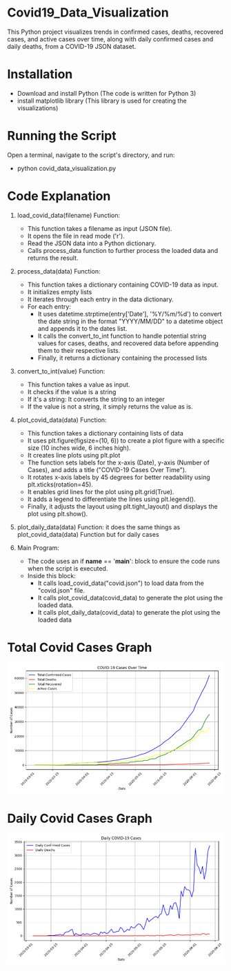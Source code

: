 # Covid19_Data_Visualization
This Python project visualizes trends in confirmed cases, deaths, recovered cases, and active cases over time, along with daily confirmed cases and daily deaths, from a COVID-19 JSON dataset.

# Installation
- Download and install Python (The code is written for Python 3)
- install matplotlib library (This library is used for creating the visualizations)

# Running the Script
Open a terminal, navigate to the script's directory, and run:
  - python covid_data_visualization.py

# Code Explanation

1. load_covid_data(filename) Function:
    - This function takes a filename as input (JSON file).
    - It opens the file in read mode ('r').
    - Read the JSON data into a Python dictionary.
    - Calls process_data function to further process the loaded data and returns the result.

2. process_data(data) Function:
    - This function takes a dictionary containing COVID-19 data as input.
    - It initializes empty lists 
    - It iterates through each entry in the data dictionary.
    - For each entry:
      - It uses datetime.strptime(entry['Date'], '%Y/%m/%d') to convert the date string in the format "YYYY/MM/DD" to a datetime object and appends it to the dates list.
      - It calls the convert_to_int function to handle potential string values for cases, deaths, and recovered data before appending them to their respective lists.
      - Finally, it returns a dictionary containing the processed lists

 3. convert_to_int(value) Function:
    - This function takes a value as input.
    - It checks if the value is a string
    - If it's a string: It converts the string to an integer
    - If the value is not a string, it simply returns the value as is.

4. plot_covid_data(data) Function:
    - This function takes a dictionary containing lists of data
    - It uses plt.figure(figsize=(10, 6)) to create a plot figure with a specific size (10 inches wide, 6 inches high).
    - It creates  line plots using plt.plot
    - The function sets labels for the x-axis (Date), y-axis (Number of Cases), and adds a title ("COVID-19 Cases Over Time").
    - It rotates x-axis labels by 45 degrees for better readability using plt.xticks(rotation=45).
    - It enables grid lines for the plot using plt.grid(True).
    - It adds a legend to differentiate the lines using plt.legend().
    - Finally, it adjusts the layout using plt.tight_layout() and displays the plot using plt.show().

5. plot_daily_data(data) Function:
    it does the same things as plot_covid_data(data) Function but for daily cases

6. Main Program:
    - The code uses an if __name__ == '__main__': block to ensure the code  runs when the script is executed.
    - Inside this block:
      - It calls load_covid_data("covid.json") to load data from the "covid.json" file.
      - It calls plot_covid_data(covid_data) to generate the plot using the loaded data.
      - It calls plot_daily_data(covid_data) to generate the plot using the loaded data


# Total Covid Cases Graph
![alt text](image-2.png)

# Daily Covid Cases Graph
![alt text](image-3.png)